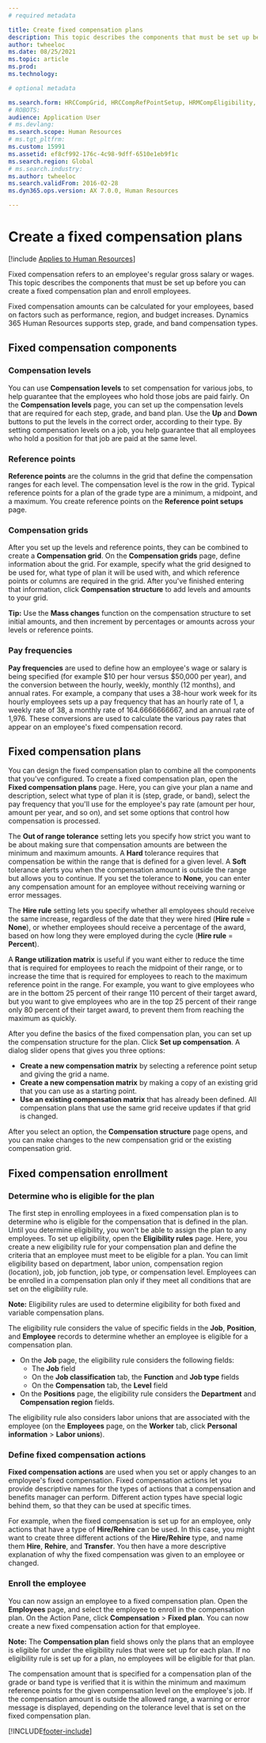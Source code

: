 ```yaml
---
# required metadata

title: Create fixed compensation plans
description: This topic describes the components that must be set up before you can create a fixed compensation plan and enroll employees.
author: twheeloc
ms.date: 08/25/2021
ms.topic: article
ms.prod: 
ms.technology: 

# optional metadata

ms.search.form: HRCCompGrid, HRCCompRefPointSetup, HRMCompEligibility, HRMCompEvent, HRMFixedCompPlanTable, HcmCompensationWorkspace
# ROBOTS: 
audience: Application User
# ms.devlang: 
ms.search.scope: Human Resources
# ms.tgt_pltfrm: 
ms.custom: 15991
ms.assetid: ef8cf992-176c-4c98-9dff-6510e1eb9f1c
ms.search.region: Global
# ms.search.industry: 
ms.author: twheeloc
ms.search.validFrom: 2016-02-28
ms.dyn365.ops.version: AX 7.0.0, Human Resources

---
```


# Create a fixed compensation plans

[!include [Applies to Human Resources](../includes/applies-to-hr.md)]

Fixed compensation refers to an employee's regular gross salary or wages. This topic describes the components that must be set up before you can create a fixed compensation plan and enroll employees.

Fixed compensation amounts can be calculated for your employees, based on factors such as performance, region, and budget increases. Dynamics 365 Human Resources supports step, grade, and band compensation types.

## Fixed compensation components
### Compensation levels

You can use **Compensation levels** to set compensation for various jobs, to help guarantee that the employees who hold those jobs are paid fairly. On the **Compensation levels** page, you can set up the compensation levels that are required for each step, grade, and band plan. Use the **Up** and **Down** buttons to put the levels in the correct order, according to their type. By setting compensation levels on a job, you help guarantee that all employees who hold a position for that job are paid at the same level.

### Reference points

**Reference points** are the columns in the grid that define the compensation ranges for each level. The compensation level is the row in the grid. Typical reference points for a plan of the grade type are a minimum, a midpoint, and a maximum. You create reference points on the **Reference point setups** page.

### Compensation grids

After you set up the levels and reference points, they can be combined to create a **Compensation grid**. On the **Compensation grids** page, define information about the grid. For example, specify what the grid designed to be used for, what type of plan it will be used with, and which reference points or columns are required in the grid. After you've finished entering that information, click **Compensation structure** to add levels and amounts to your grid. 

**Tip:** Use the **Mass changes** function on the compensation structure to set initial amounts, and then increment by percentages or amounts across your levels or reference points.

### Pay frequencies

**Pay frequencies** are used to define how an employee's wage or salary is being specified (for example $10 per hour versus $50,000 per year), and the conversion between the hourly, weekly, monthly (12 months), and annual rates. For example, a company that uses a 38-hour work week for its hourly employees sets up a pay frequency that has an hourly rate of 1, a weekly rate of 38, a monthly rate of 164.6666666667, and an annual rate of 1,976. These conversions are used to calculate the various pay rates that appear on an employee's fixed compensation record.

## Fixed compensation plans
You can design the fixed compensation plan to combine all the components that you've configured. To create a fixed compensation plan, open the **Fixed compensation plans** page. Here, you can give your plan a name and description, select what type of plan it is (step, grade, or band), select the pay frequency that you'll use for the employee's pay rate (amount per hour, amount per year, and so on), and set some options that control how compensation is processed. 

The **Out of range tolerance** setting lets you specify how strict you want to be about making sure that compensation amounts are between the minimum and maximum amounts. A **Hard** tolerance requires that compensation be within the range that is defined for a given level. A **Soft** tolerance alerts you when the compensation amount is outside the range but allows you to continue. If you set the tolerance to **None**, you can enter any compensation amount for an employee without receiving warning or error messages. 

The **Hire rule** setting lets you specify whether all employees should receive the same increase, regardless of the date that they were hired (**Hire rule** = **None**), or whether employees should receive a percentage of the award, based on how long they were employed during the cycle (**Hire rule** = **Percent**). 

A **Range utilization matrix** is useful if you want either to reduce the time that is required for employees to reach the midpoint of their range, or to increase the time that is required for employees to reach to the maximum reference point in the range. For example, you want to give employees who are in the bottom 25 percent of their range 110 percent of their target award, but you want to give employees who are in the top 25 percent of their range only 80 percent of their target award, to prevent them from reaching the maximum as quickly. 

After you define the basics of the fixed compensation plan, you can set up the compensation structure for the plan. Click **Set up compensation**. A dialog slider opens that gives you three options:

-   **Create a new compensation matrix** by selecting a reference point setup and giving the grid a name.
-   **Create a new compensation matrix** by making a copy of an existing grid that you can use as a starting point.
-   **Use an existing compensation matrix** that has already been defined. All compensation plans that use the same grid receive updates if that grid is changed.

After you select an option, the **Compensation structure** page opens, and you can make changes to the new compensation grid or the existing compensation grid.

## Fixed compensation enrollment
### Determine who is eligible for the plan

The first step in enrolling employees in a fixed compensation plan is to determine who is eligible for the compensation that is defined in the plan. Until you determine eligibility, you won't be able to assign the plan to any employees. To set up eligibility, open the **Eligibility rules** page. Here, you create a new eligibility rule for your compensation plan and define the criteria that an employee must meet to be eligible for a plan. You can limit eligibility based on department, labor union, compensation region (location), job, job function, job type, or compensation level. Employees can be enrolled in a compensation plan only if they meet all conditions that are set on the eligibility rule. 

**Note:** Eligibility rules are used to determine eligibility for both fixed and variable compensation plans. 

The eligibility rule considers the value of specific fields in the **Job**, **Position**, and **Employee** records to determine whether an employee is eligible for a compensation plan.

-   On the **Job** page, the eligibility rule considers the following fields:
    -   The **Job** field
    -   On the **Job classification** tab, the **Function** and **Job type** fields
    -   On the **Compensation** tab, the **Level** field
-   On the **Positions** page, the eligibility rule considers the **Department** and **Compensation region** fields.

The eligibility rule also considers labor unions that are associated with the employee (on the **Employees** page, on the **Worker** tab, click **Personal information** &gt; **Labor unions**).

### Define fixed compensation actions

**Fixed compensation actions** are used when you set or apply changes to an employee's fixed compensation. Fixed compensation actions let you provide descriptive names for the types of actions that a compensation and benefits manager can perform. Different action types have special logic behind them, so that they can be used at specific times. 

For example, when the fixed compensation is set up for an employee, only actions that have a type of **Hire/Rehire** can be used. In this case, you might want to create three different actions of the **Hire/Rehire** type, and name them **Hire**, **Rehire**, and **Transfer**. You then have a more descriptive explanation of why the fixed compensation was given to an employee or changed.

### Enroll the employee

You can now assign an employee to a fixed compensation plan. Open the **Employees** page, and select the employee to enroll in the compensation plan. On the Action Pane, click **Compensation** &gt; **Fixed plan**. You can now create a new fixed compensation action for that employee. 

**Note:** The **Compensation plan** field shows only the plans that an employee is eligible for under the eligibility rules that were set up for each plan. If no eligibility rule is set up for a plan, no employees will be eligible for that plan. 

The compensation amount that is specified for a compensation plan of the grade or band type is verified that it is within the minimum and maximum reference points for the given compensation level on the employee's job. If the compensation amount is outside the allowed range, a warning or error message is displayed, depending on the tolerance level that is set on the fixed compensation plan.



[!INCLUDE[footer-include](../includes/footer-banner.md)]
